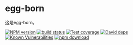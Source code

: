 # egg-born

这是egg-born。

[![NPM version][npm-image]][npm-url]
[![build status][travis-image]][travis-url]
[![Test coverage][codecov-image]][codecov-url]
[![David deps][david-image]][david-url]
[![Known Vulnerabilities][snyk-image]][snyk-url]
[![npm download][download-image]][download-url]

[npm-image]: https://img.shields.io/npm/v/egg-born.svg?style=flat-square
[npm-url]: https://npmjs.org/package/egg-born
[travis-image]: https://img.shields.io/travis/zhennann/egg-born.svg?style=flat-square
[travis-url]: https://travis-ci.org/zhennann/egg-born
[codecov-image]: https://codecov.io/gh/zhennann/egg-born/branch/dev/graph/badge.svg
[codecov-url]: https://codecov.io/gh/zhennann/egg-born
[david-image]: https://img.shields.io/david/eggjs/egg.svg?style=flat-square
[david-url]: https://david-dm.org/eggjs/egg
[snyk-image]: https://snyk.io/test/npm/egg/badge.svg?style=flat-square
[snyk-url]: https://snyk.io/test/npm/egg
[download-image]: https://img.shields.io/npm/dm/egg.svg?style=flat-square
[download-url]: https://npmjs.org/package/egg
